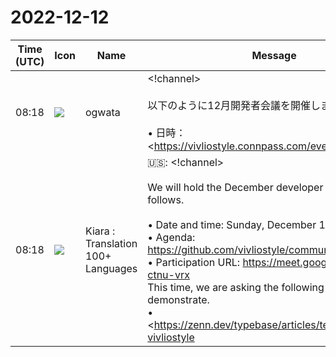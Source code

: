 # 2022-12-12

|Time (UTC)|Icon|Name|Message|
|---|---|---|---|
|08:18|![](https://avatars.slack-edge.com/2019-11-22/845042642576_070441337abaca9fb7b3_72.png)|ogwata|<!channel><br><br>以下のように12月開発者会議を開催します。<br><br>• 日時：<https://vivliostyle.connpass.com/event/269454/|12月18日（日曜）14:00_16:00><br>• 議題：<https://github.com/vivliostyle/community/issues/105><br>• 参加用URL： <https://meet.google.com/djn-ctnu-vrx><br>今回は下記2名の方にデモをお願いしています。<br>• <https://zenn.dev/typebase/articles/techbookfest13-vivliostyle|技術書典13の執筆環境にVivliostyleを採用しました：寺嶋祐稀（株式会社Typebase代表）><br>• <https://zenn.dev/macneko/articles/06aec138a357b9|Vivliostyleの公式テーマをカスタマイズして、ゆめみ大技林 '22のテーマを作った（macneko）><br>なお、上記macnekoさんはコミッターとしての参加を希望されている方です。<br>みなさま、ぜひご参集ください。<br><blockquote>### ゲストによるプレゼンテーション（お一人15〜20分程度） * 技術書典13の執筆環境にVivliostyleを採用しました：寺嶋祐稀（株式会社Typebase代表） * Vivliostyleの公式テーマをカスタマイズして、ゆめみ大技林 '22のテーマを作った（macneko*） *……コミッターとして参加希望 ### Core and Viewer（@MurakamiShinyu） * 2.19.1 (2022-10-21) * 2.19.2 (2022-11-17) * 2.20.0 ### CLI（@spring-raining） * 5...</blockquote><br><blockquote>Real-time meetings by Google. Using your browser, share your video, desktop, and presentations with teammates and customers.</blockquote><br><blockquote>Zenn: 技術書典13の執筆環境にVivliostyleを採用しました</blockquote><br><blockquote>Zenn: Vivliostyleの公式テーマをカスタマイズして、ゆめみ大技林 '22のテーマを作った</blockquote>|
|08:18|![](https://avatars.slack-edge.com/2021-08-02/2324149410423_2aa7423c4133ecb9f168_72.png)|Kiara : Translation 100+ Languages|🇺🇸: <!channel><br><br>We will hold the December developer conference as follows.<br><br>• Date and time: Sunday, December 18, 14:00_16:00<br>• Agenda: <https://github.com/vivliostyle/community/issues/105><br>• Participation URL: <https://meet.google.com/djn-ctnu-vrx><br>This time, we are asking the following two people to demonstrate.<br>• <https://zenn.dev/typebase/articles/techbookfest13-vivliostyle|技術書典13の執筆環境にVivliostyleを採用しました：寺嶋祐稀（株式会社Typebase代表）><br>• <https://zenn.dev/macneko/articles/06aec138a357b9|Vivliostyleの公式テーマをカスタマイズして、ゆめみ大技林 '22のテーマを作った（macneko）><br>In addition, the above macneko is a person who wants to participate as a committer.<br>Ladies and gentlemen, please join us.|
